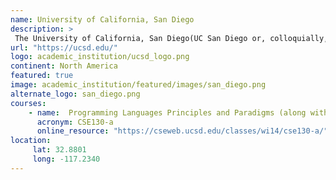 ```yaml
---
name: University of California, San Diego 
description: >
 The University of California, San Diego(UC San Diego or, colloquially, UCSD) is a public land-grant research university in San Diego, California.
url: "https://ucsd.edu/"
logo: academic_institution/ucsd_logo.png
continent: North America
featured: true
image: academic_institution/featured/images/san_diego.png
alternate_logo: san_diego.png
courses:
    - name:  Programming Languages Principles and Paradigms (along with Python and Prolog)
      acronym: CSE130-a
      online_resource: "https://cseweb.ucsd.edu/classes/wi14/cse130-a/"
location:
     lat: 32.8801
     long: -117.2340
---
```

